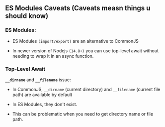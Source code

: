 ## ES Modules Caveats (Caveats measn things u should know)

### ES Modules:

- ES Modules `(import/export)` are an alternative to CommonJS

- In newer version of Nodejs `(14.8+)` you can use top-level await without needing to wrap it in an async function.

### Top-Level Await

**`__dirname`** and **`__filename`** issue:

- In CommonJS, `__dirname` (current directory) and `__filename` (current file path) are available by default

- In ES Modules, they don't exist.

- This can be problematic when you need to get directory name or file path.
